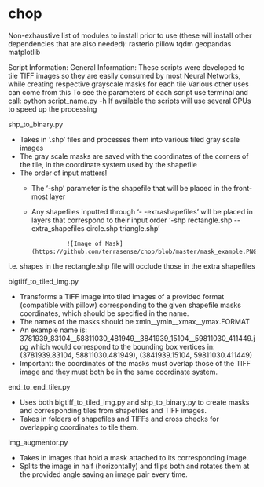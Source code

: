 # chop

Non-exhaustive list of modules to install prior to use (these will install other dependencies that are also needed):
rasterio
pillow
tqdm
geopandas
matplotlib

Script Information:
General Information:
These scripts were developed to tile TIFF images so they are easily consumed by most Neural Networks, while creating respective grayscale masks for each tile
Various other uses can come from this
To see the parameters of each script use terminal and call:
python script_name.py -h
If available the scripts will use several CPUs to speed up the processing
 
shp_to_binary.py
- Takes in ‘.shp’ files and processes them into various tiled gray scale images
- The gray scale masks are saved with the coordinates of the corners of the tile, in the coordinate system used by the shapefile
- The order of input matters!
  - The ‘-shp’ parameter is the shapefile that will be placed in the front-most layer
  - Any shapefiles inputted through ‘- -extrashapefiles’  will be placed in layers that correspond to their input order
                          ‘-shp rectangle.shp --extra_shapefiles circle.shp triangle.shp’

                  ![Image of Mask](https://github.com/terrasense/chop/blob/master/mask_example.PNG)
i.e. shapes in the rectangle.shp file will occlude those in the extra shapefiles

bigtiff_to_tiled_img.py
- Transforms a TIFF image into tiled images of a provided format (compatible with pillow) corresponding to the given shapefile masks coordinates, which should be specified in the name. 
- The names of the masks should be xmin__ymin__xmax__ymax.FORMAT
- An example name is: 3781939_83104__58811030_481949__3841939_15104__59811030_411449.jpg which would correspond to the bounding box vertices in:(3781939.83104, 58811030.481949), (3841939.15104, 59811030.411449)
- Important: the coordinates of the masks must overlap those of the TIFF image and they must both be in the same coordinate system.

end_to_end_tiler.py
- Uses both bigtiff_to_tiled_img.py and shp_to_binary.py to create masks and corresponding tiles from shapefiles and TIFF images.
- Takes in folders of shapefiles and TIFFs and cross checks for overlapping coordinates to tile them.

img_augmentor.py
- Takes in images that hold a mask attached to its corresponding image.
- Splits the image in half (horizontally) and flips both and rotates them at the provided angle saving an image pair every time.

